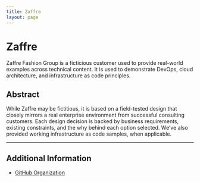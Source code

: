 ```yaml
---
title: Zaffre
layout: page
---
```


# Zaffre

Zaffre Fashion Group is a ficticious customer used to provide real-world examples across technical content. It is used to demonstrate DevOps, cloud architecture, and infrastructure as code principles.

## Abstract

While Zaffre may be fictitious, it is based on a field-tested design that closely mirrors a real enterprise environment from successful consulting customers. Each design decision is backed by business requirements, existing constraints, and the why behind each option selected. We’ve also provided working infrastructure as code samples, when applicable.

---

## Additional Information

* [GitHub Organization](https://github.com/zaffrefashiongroup)